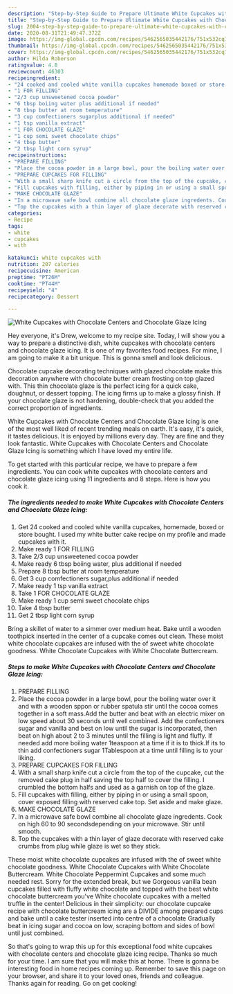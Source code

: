```yaml
---
description: "Step-by-Step Guide to Prepare Ultimate White Cupcakes with Chocolate Centers and Chocolate Glaze Icing"
title: "Step-by-Step Guide to Prepare Ultimate White Cupcakes with Chocolate Centers and Chocolate Glaze Icing"
slug: 2004-step-by-step-guide-to-prepare-ultimate-white-cupcakes-with-chocolate-centers-and-chocolate-glaze-icing
date: 2020-08-31T21:49:47.372Z
image: https://img-global.cpcdn.com/recipes/5462565035442176/751x532cq70/white-cupcakes-with-chocolate-centers-and-chocolate-glaze-icing-recipe-main-photo.jpg
thumbnail: https://img-global.cpcdn.com/recipes/5462565035442176/751x532cq70/white-cupcakes-with-chocolate-centers-and-chocolate-glaze-icing-recipe-main-photo.jpg
cover: https://img-global.cpcdn.com/recipes/5462565035442176/751x532cq70/white-cupcakes-with-chocolate-centers-and-chocolate-glaze-icing-recipe-main-photo.jpg
author: Hilda Roberson
ratingvalue: 4.8
reviewcount: 46303
recipeingredient:
- "24 cooked and cooled white vanilla cupcakes homemade boxed or store bought I used my white butter cake recipe on my profile and made cupcakes with it"
- "1 FOR FILLING"
- "2/3 cup unsweetened cocoa powder"
- "6 tbsp boiing water plus additional if needed"
- "8 tbsp butter at room temperature"
- "3 cup comfectioners sugarplus additional if needed"
- "1 tsp vanilla extract"
- "1 FOR CHOCOLATE GLAZE"
- "1 cup semi sweet chocolate chips"
- "4 tbsp butter"
- "2 tbsp light corn syrup"
recipeinstructions:
- "PREPARE FILLING"
- "Place the cocoa powder in a large bowl, pour the boiling water over it and with a wooden sppon or rubber spatula stir until the cocoa comes together in a soft mass.Add the butter  and beat with an electric mixer on low speed about 30 seconds until well combined. Add the confectioners sugar and vanilla and best on low until the sugar is incorporated, then beat on high about 2 to 3 minutes until the filling is light and fluffy. If needed add more boiling water 1teaspoon at a time if it is to thick.If its to thin add confectioners sugar 1Tablespoon at a time until filling is to your liking."
- "PREPARE CUPCAKES FOR FILLING"
- "With a small sharp knife cut a circle from the top of the cupcake, cut the removed cake plug in half saving the top half to cover the filling. I crumbled the bottom halfs and used as a garnish on top of the glaze."
- "Fill cupcakes with filling, either by piping in or using a small spoon, cover exposed filling with reserved cake top. Set aside and make glaze."
- "MAKE CHOCOLATE GLAZE"
- "In a microwave safe bowl combine all chocolate glaze ingredents. Cook on high 60 to 90 secondsdepending on your microwave. Stir until smooth."
- "Top the cupcakes with a thin layer of glaze decorate with reserved cake crumbs from plug while glaze is wet so they stick."
categories:
- Recipe
tags:
- white
- cupcakes
- with

katakunci: white cupcakes with 
nutrition: 207 calories
recipecuisine: American
preptime: "PT26M"
cooktime: "PT44M"
recipeyield: "4"
recipecategory: Dessert

---
```



![White Cupcakes with Chocolate Centers and Chocolate Glaze Icing](https://img-global.cpcdn.com/recipes/5462565035442176/751x532cq70/white-cupcakes-with-chocolate-centers-and-chocolate-glaze-icing-recipe-main-photo.jpg)

Hey everyone, it's Drew, welcome to my recipe site. Today, I will show you a way to prepare a distinctive dish, white cupcakes with chocolate centers and chocolate glaze icing. It is one of my favorites food recipes. For mine, I am going to make it a bit unique. This is gonna smell and look delicious.

Chocolate cupcake decorating techniques with glazed chocolate make this decoration anywhere with chocolate butter cream frosting on top glazed with. This thin chocolate glaze is the perfect icing for a quick cake, doughnut, or dessert topping. The icing firms up to make a glossy finish. If your chocolate glaze is not hardening, double-check that you added the correct proportion of ingredients.

White Cupcakes with Chocolate Centers and Chocolate Glaze Icing is one of the most well liked of recent trending meals on earth. It's easy, it's quick, it tastes delicious. It is enjoyed by millions every day. They are fine and they look fantastic. White Cupcakes with Chocolate Centers and Chocolate Glaze Icing is something which I have loved my entire life.


To get started with this particular recipe, we have to prepare a few ingredients. You can cook white cupcakes with chocolate centers and chocolate glaze icing using 11 ingredients and 8 steps. Here is how you cook it.

<!--inarticleads1-->

##### The ingredients needed to make White Cupcakes with Chocolate Centers and Chocolate Glaze Icing:

1. Get 24 cooked and cooled white vanilla cupcakes, homemade, boxed or store bought. I used my white butter cake recipe on my profile and made cupcakes with it.
1. Make ready 1 FOR FILLING
1. Take 2/3 cup unsweetened cocoa powder
1. Make ready 6 tbsp boiing water, plus additional if needed
1. Prepare 8 tbsp butter at room temperature
1. Get 3 cup comfectioners sugar,plus additional if needed
1. Make ready 1 tsp vanilla extract
1. Take 1 FOR CHOCOLATE GLAZE
1. Make ready 1 cup semi sweet chocolate chips
1. Take 4 tbsp butter
1. Get 2 tbsp light corn syrup


Bring a skillet of water to a simmer over medium heat. Bake until a wooden toothpick inserted in the center of a cupcake comes out clean. These moist white chocolate cupcakes are infused with the of sweet white chocolate goodness. White Chocolate Cupcakes with White Chocolate Buttercream. 

<!--inarticleads2-->

##### Steps to make White Cupcakes with Chocolate Centers and Chocolate Glaze Icing:

1. PREPARE FILLING
1. Place the cocoa powder in a large bowl, pour the boiling water over it and with a wooden sppon or rubber spatula stir until the cocoa comes together in a soft mass.Add the butter  and beat with an electric mixer on low speed about 30 seconds until well combined. Add the confectioners sugar and vanilla and best on low until the sugar is incorporated, then beat on high about 2 to 3 minutes until the filling is light and fluffy. If needed add more boiling water 1teaspoon at a time if it is to thick.If its to thin add confectioners sugar 1Tablespoon at a time until filling is to your liking.
1. PREPARE CUPCAKES FOR FILLING
1. With a small sharp knife cut a circle from the top of the cupcake, cut the removed cake plug in half saving the top half to cover the filling. I crumbled the bottom halfs and used as a garnish on top of the glaze.
1. Fill cupcakes with filling, either by piping in or using a small spoon, cover exposed filling with reserved cake top. Set aside and make glaze.
1. MAKE CHOCOLATE GLAZE
1. In a microwave safe bowl combine all chocolate glaze ingredents. Cook on high 60 to 90 secondsdepending on your microwave. Stir until smooth.
1. Top the cupcakes with a thin layer of glaze decorate with reserved cake crumbs from plug while glaze is wet so they stick.


These moist white chocolate cupcakes are infused with the of sweet white chocolate goodness. White Chocolate Cupcakes with White Chocolate Buttercream. White Chocolate Peppermint Cupcakes and some much needed rest. Sorry for the extended break, but we Gorgeous vanilla bean cupcakes filled with fluffy white chocolate and topped with the best white chocolate buttercream you&#39;ve White chocolate cupcakes with a melted truffle in the center! Delicious in their simplicity: our chocolate cupcake recipe with chocolate buttercream icing are a DIVIDE among prepared cups and bake until a cake tester inserted into centre of a chocolate Gradually beat in icing sugar and cocoa on low, scraping bottom and sides of bowl until just combined. 

So that's going to wrap this up for this exceptional food white cupcakes with chocolate centers and chocolate glaze icing recipe. Thanks so much for your time. I am sure that you will make this at home. There is gonna be interesting food in home recipes coming up. Remember to save this page on your browser, and share it to your loved ones, friends and colleague. Thanks again for reading. Go on get cooking!
